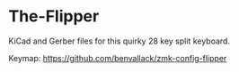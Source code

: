 # The-Flipper
KiCad and Gerber files for this quirky 28 key split keyboard.

Keymap: https://github.com/benvallack/zmk-config-flipper
